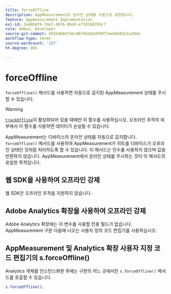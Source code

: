 ```yaml
---
title: forceOffline
description: AppMeasurement의 온라인 상태를 수동으로 설정합니다.
feature: Appmeasurement Implementation
exl-id: 2e48bdf6-7de7-4976-86dd-ef3d558769c7
role: Admin, Developer
source-git-commit: 665bd68d7ebc08f0da02d93977ee0b583e1a28e6
workflow-type: tm+mt
source-wordcount: '157'
ht-degree: 80%

---
```


# forceOffline

`forceOffline()` 메서드를 사용하면 자동으로 감지된 AppMeasurement 상태를 무시할 수 있습니다.

>[!WARNING]
>
>[`trackOffline`](../config-vars/trackoffline.md)이 활성화되어 있을 때에만 이 함수를 사용하십시오. 오프라인 추적의 외부에서 이 함수를 사용하면 데이터가 손실될 수 있습니다.

AppMeasurement는 디바이스의 온라인 상태를 자동으로 감지합니다. `forceOffline()` 메서드를 사용하여 AppMeasurement가 히트를 디바이스가 오프라인 상태인 것처럼 처리하도록 할 수 있습니다. 이 메서드는 인수를 사용하지 않으며 값을 반환하지 않습니다. AppMeasurement에서 온라인 상태를 무시하는 것이 이 메서드의 유일한 목적입니다.

## 웹 SDK을 사용하여 오프라인 강제

웹 SDK은 오프라인 추적을 지원하지 않습니다.

## Adobe Analytics 확장을 사용하여 오프라인 강제

Adobe Analytics 확장에는 이 변수를 사용할 전용 필드가 없습니다. AppMeasurement 구문 다음에 나오는 사용자 정의 코드 편집기를 사용하십시오.

## AppMeasurement 및 Analytics 확장 사용자 지정 코드 편집기의 s.forceOffline()

Analytics 개체를 인스턴스화한 후에는 구현의 어느 곳에서든 `s.forceOffline()` 메서드를 호출할 수 있습니다.

```js
s.forceOffline();
```
